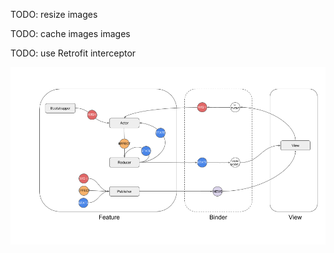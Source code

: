 
TODO: resize images

TODO: cache images images

TODO: use Retrofit interceptor

![Diagram](MVI.png)
